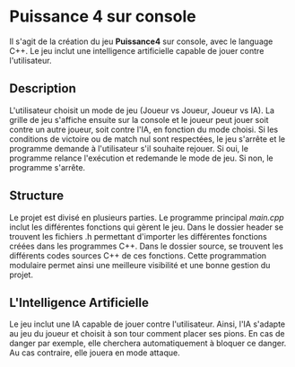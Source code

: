 # Puissance 4 sur console

Il s'agit de la création du jeu **Puissance4** sur console, avec le language C++. Le jeu inclut une intelligence artificielle capable de jouer contre l'utilisateur.

## Description
L'utilisateur choisit un mode de jeu (Joueur vs Joueur, Joueur vs IA). La grille de jeu s'affiche ensuite sur la console et le joueur peut jouer soit contre un autre joueur, soit contre l'IA, en fonction du mode choisi. 
Si les conditions de victoire ou de match nul sont respectées, le jeu s'arrête et le programme demande à l'utilisateur s'il souhaite rejouer. Si oui, le programme relance l'exécution et redemande le mode de jeu. Si non, le programme s'arrête.

## Structure
Le projet est divisé en plusieurs parties. Le programme principal *main.cpp* inclut les différentes fonctions qui gèrent le jeu. Dans le dossier header se trouvent les fichiers .h permettant d'importer les différentes fonctions créées dans les programmes C++. Dans le dossier source, se trouvent les différents codes sources C++ de ces fonctions. Cette programmation modulaire permet ainsi une meilleure visibilité et une bonne gestion du projet.

## L'Intelligence Artificielle
Le jeu inclut une IA capable de jouer contre l'utilisateur. Ainsi, l'IA s'adapte au jeu du joueur et choisit à son tour comment placer ses pions. En cas de danger par exemple, elle cherchera automatiquement à bloquer ce danger. Au cas contraire, elle jouera en mode attaque. 
